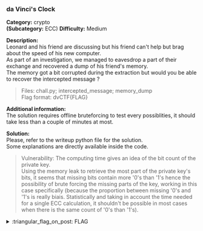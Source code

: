 ### da Vinci's Clock
**Category:** crypto  
**(Subcategory:** ECC)
**Difficulty:** Medium  

**Description:**  
Leonard and his friend are discussing but his friend can't help but brag about the speed of his new computer.  
As part of an investigation, we managed to eavesdrop a part of their exchange and recovered a dump of his friend's memory.  
The memory got a bit corrupted during the extraction but would you be able to recover the intercepted message ?  

> Files: chall.py; intercepted_message; memory_dump  
> Flag format: dvCTF{FLAG}  

**Additional information:**  
The solution requires offline bruteforcing to test every possiblities, it should take less than a couple of minutes at most.  

**Solution:**  
Please, refer to the writeup python file for the solution.  
Some explanations are directly available inside the code.  

> Vulnerability: The computing time gives an idea of the bit count of the private key.  
> Using the memory leak to retrieve the most part of the private key's bits, it seems that missing bits contain more '0's than '1's hence the possibility of brute forcing the missing parts of the key, working in this case specifically (because the proportion between missing '0's and '1's is really biais. Statistically and taking in account the time needed for a single ECC calculation, it shouldn't be possible in most cases when there is the same count of '0's than '1's).

<details>
  <summary>:triangular_flag_on_post: FLAG</summary>

  ```
  dvCTF{7h3_Cl0ck_1s_71ck1n9!}
  ```
</details>